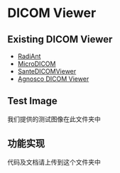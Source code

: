 # DICOM Viewer #

## Existing DICOM Viewer ##
- [RadiAnt](https://www.radiantviewer.com/)
- [MicroDICOM](http://www.microdicom.com/)
- [SanteDICOMViewer](http://www.santesoft.com/index.html)
- [Agnosco DICOM Viewer](http://www.e-dicom.com/)

## Test Image ##
我们提供的测试图像在此文件夹中

## 功能实现 ##
代码及文档请上传到这个文件夹中